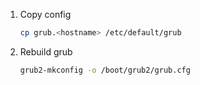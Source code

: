1. Copy config

    ```bash
    cp grub.<hostname> /etc/default/grub
    ```

2. Rebuild grub

    ```bash
    grub2-mkconfig -o /boot/grub2/grub.cfg
    ```
